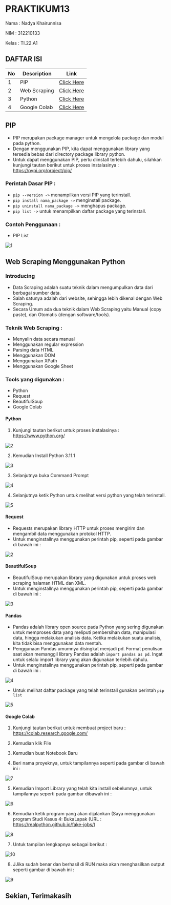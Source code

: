 # PRAKTIKUM13

Nama : Nadya Khairunnisa

NIM : 312210133

Kelas : TI.22.A1

## DAFTAR ISI <br>
| No | Description | Link |
|-----|------|-----|
|1|PIP|[Click Here](#PIP)|
|2|Web Scraping|[Click Here](#Web-Scraping-Menggunakan-Python)|
|3|Python|[Click Here](#Python)|
|4|Google Colab|[Click Here](#Google-Colab)|

## PIP
- PIP merupakan package manager untuk mengelola package dan modul pada python.
- Dengan menggunakan PIP, kita dapat menggunakan library yang tersedia bebas dari directory package library python.
- Untuk dapat menggunakan PIP, perlu diinstall terlebih dahulu, silahkan kunjungi tautan berikut untuk proses instalasinya : https://pypi.org/project/pip/

### Perintah Dasar PIP :
- `pip --version ->` menampilkan versi PIP yang terinstall.
- `pip install nama_package ->` menginstall package.
- `pip uninstall nama_package ->` menghapus package.
- `pip list ->` untuk menampilkan daftar package yang terinstall.

### Contoh Penggunaan :
- PIP List

![1](https://user-images.githubusercontent.com/115867244/212940981-3c0db318-7855-44fa-a4cb-c8c427361571.png)

## Web Scraping Menggunakan Python
### Introducing
- Data Scraping adalah suatu teknik dalam mengumpulkan data dari berbagai sumber data.
- Salah satunya adalah dari website, sehingga lebih dikenal dengan Web Scraping.
- Secara Umum ada dua teknik dalam Web Scraping yaitu Manual (copy paste), dan Otomatis (dengan software/tools).

### Teknik Web Scraping :
- Menyalin data secara manual
- Menggunakan regular expression
- Parsing data HTML
- Menggunakan DOM
- Menggunakan XPath
- Menggunakan Google Sheet

### Tools yang digunakan :
- Python
- Request
- BeautifulSoup
- Google Colab

#### Python 
1. Kunjungi tautan berikut untuk proses instalasinya : https://www.python.org/

![2](https://user-images.githubusercontent.com/115867244/212943005-a0eb4987-4b96-40f5-95be-7897082a2f12.png)


2. Kemudian Install Python 3.11.1

![3](https://user-images.githubusercontent.com/115867244/212943159-b545c549-fbfa-421e-84c2-3ee087a86180.png)


3. Selanjutnya buka Command Prompt

![4](https://user-images.githubusercontent.com/115867244/212943453-af35b74c-bcd6-452f-94ed-db1940ab5c42.png)


4. Selanjutnya ketik Python untuk melihat versi python yang telah terinstall.

![5](https://user-images.githubusercontent.com/115867244/212943930-360530ab-536d-4412-a48e-f6d55f4b7f79.png)


#### Request
- Requests merupakan library HTTP untuk proses mengirim dan mengambil data menggunakan protokol HTTP.
- Untuk menginstallnya menggunakan perintah pip, seperti pada gambar di bawah ini :

![2](https://user-images.githubusercontent.com/115801823/213177863-0bd15664-5a0f-4493-81f9-3ad66bd74106.PNG)

#### BeautifulSoup
- BeautifulSoup merupakan library yang digunakan untuk proses web scraping halaman HTML dan XML.
- Untuk menginstallnya menggunakan perintah pip, seperti pada gambar di bawah ini :

![3](https://user-images.githubusercontent.com/115801823/213178008-dfc8d0ee-e533-451f-8289-96cd2458e295.PNG)



#### Pandas
- Pandas adalah library open source pada Python yang sering digunakan untuk memproses data yang meliputi pembersihan data, manipulasi data, hingga melakukan analisis data. Ketika melakukan suatu analisis, kita tidak bisa menggunakan data mentah.
- Penggunaan Pandas umumnya disingkat menjadi pd. Format penulisan saat akan memanggil library Pandas adalah `import pandas as pd`. Ingat untuk selalu import library yang akan digunakan terlebih dahulu.
- Untuk menginstallnya menggunakan perintah pip, seperti pada gambar di bawah ini :

![4](https://user-images.githubusercontent.com/115801823/213178061-128c30c0-a281-47ee-86f9-4855afdda00e.PNG)

- Untuk melihat daftar package yang telah terinstall gunakan perintah `pip list`

![5](https://user-images.githubusercontent.com/115801823/213178114-4c8239f3-de8b-48e6-9a8b-95f7ad5f0d03.PNG)

#### Google Colab 
1. Kunjungi tautan berikut untuk membuat project baru : https://colab.research.google.com/

2. Kemudian klik File

3. Kemudian buat Notebook Baru

4. Beri nama proyeknya, untuk tampilannya seperti pada gambar di bawah ini :

![7](https://user-images.githubusercontent.com/115801823/213186027-1b2b4e38-4e70-439f-8325-d2310dfd1d85.PNG)


5. Kemudian Import Library yang telah kita install sebelumnya, untuk tampilannya seperti pada gambar dibawah ini :

![6](https://user-images.githubusercontent.com/115801823/213186074-a3a1adc7-24f8-471a-9622-59ba45621feb.PNG)


6. Kemudian ketik program yang akan dijalankan (Saya menggunakan program Studi Kasus 4: BukaLapak (URL : https://realpython.github.io/fake-jobs/)

![8](https://user-images.githubusercontent.com/115801823/213186157-6049c587-815b-4885-bb45-d2bd4fef0a78.PNG)


7. Untuk tampilan lengkapnya sebagai berikut :

![10](https://user-images.githubusercontent.com/115801823/213186212-bfd171c9-18fc-4701-8f7a-84c06e6c076b.PNG)


8. JJika sudah benar dan berhasil di RUN maka akan menghasilkan output seperti gambar di bawah ini :

![9](https://user-images.githubusercontent.com/115801823/213186247-7630b20a-3306-4ea0-b5c9-10837363abae.PNG)



## Sekian, Terimakasih
